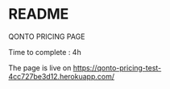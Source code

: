 # README

QONTO PRICING PAGE

Time to complete : 4h

The page is live on https://qonto-pricing-test-4cc727be3d12.herokuapp.com/
